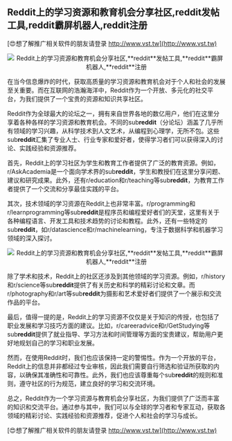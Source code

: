 ## **Reddit上的学习资源和教育机会分享社区,**reddit**发帖工具,**reddit**霸屏机器人,**reddit**注册**

[😍想了解推广相关软件的朋友请登录 http://www.vst.tw](http://www.vst.tw)

 <center><img src="https://vst.tw/MP4/tuiguang/png/3.png" alt="Reddit上的学习资源和教育机会分享社区,**reddit**发帖工具,**reddit**霸屏机器人,**reddit**注册"></center>

在当今信息爆炸的时代，获取高质量的学习资源和教育机会对于个人和社会的发展至关重要。而在互联网的浩瀚海洋中，Reddit作为一个开放、多元化的社交平台，为我们提供了一个宝贵的资源和知识共享社区。

Reddit作为全球最大的论坛之一，拥有来自世界各地的数亿用户，他们在这里分享着各种各样的学习资源和教育机会。不同的sub**reddit**（分论坛）涵盖了几乎所有领域的学习兴趣，从科学技术到人文艺术，从编程到心理学，无所不包。这些sub**reddit**汇集了专业人士、行业专家和爱好者，使得学习者们可以获得深入的讨论、实践经验和资源推荐。

首先，Reddit上的学习社区为学生和教育工作者提供了广泛的教育资源。例如，r/AskAcademia是一个面向学术界的sub**reddit**，学生和教授们在这里分享问题、建议和研究成果。此外，还有r/education和r/teaching等sub**reddit**，为教育工作者提供了一个交流和分享最佳实践的平台。

其次，技术领域的学习资源在Reddit上也非常丰富。r/programming和r/learnprogramming等sub**reddit**是程序员和编程爱好者们的天堂，这里有关于各种编程语言、开发工具和技术趋势的讨论和教程。此外，还有一些特定的sub**reddit**，如r/datascience和r/machinelearning，专注于数据科学和机器学习领域的深入探讨。

 <center><img src="https://vst.tw/MP4/tuiguang/png/0.png" alt="Reddit上的学习资源和教育机会分享社区,**reddit**发帖工具,**reddit**霸屏机器人,**reddit**注册"></center>

除了学术和技术，Reddit上的社区还涉及到其他领域的学习资源。例如，r/history和r/science等sub**reddit**提供了有关历史和科学的精彩讨论和文章。而r/photography和r/art等sub**reddit**为摄影和艺术爱好者们提供了一个展示和交流作品的平台。

最后，值得一提的是，Reddit上的学习资源不仅仅是关于知识的传授，也包括了职业发展和学习技巧方面的建议。比如，r/careeradvice和r/GetStudying等sub**reddit**提供了就业指导、学习方法和时间管理等方面的宝贵建议，帮助用户更好地规划自己的学习和职业发展。

然而，在使用Reddit时，我们也应该保持一定的警惕性。作为一个开放的平台，Reddit上的信息并非都经过专业审核，因此我们需要自行筛选和验证所获取的内容，以确保其准确性和可靠性。此外，我们也应该尊重每个sub**reddit**的规则和准则，遵守社区的行为规范，建立良好的学习和交流环境。

总之，Reddit作为一个学习资源与教育机会分享社区，为我们提供了广泛而丰富的知识和交流平台。通过参与其中，我们可以与全球的学习者和专家互动，获取各领域的精彩讨论、实践经验和资源推荐，促进个人和社会的学习与成长。

[😍想了解推广相关软件的朋友请登录 http://www.vst.tw](http://www.vst.tw)



